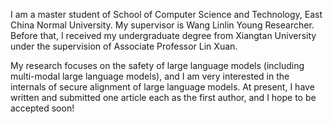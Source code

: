 I am a master student of School of Computer Science and Technology, East China Normal University. My supervisor is Wang Linlin Young Researcher. Before that, I received my undergraduate degree from Xiangtan University under the supervision of Associate Professor Lin Xuan.

My research focuses on the safety of large language models (including multi-modal large language models), and I am very interested in the internals of secure alignment of large language models. At present, I have written and submitted one article each as the first author, and I hope to be accepted soon!
